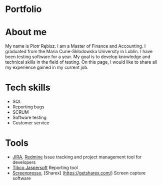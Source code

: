 # Portfolio
# About me
My name is Piotr Rębisz. I am a Master of Finance and Accounting. I graduated from the Maria Curie-Skłodowska University in Lublin. I have been testing software for a year. My goal is to develop knowledge and technical skills in the field of testing. On this page, I would like to share all my experience gained in my current job.
# Tech skills
* SQL
* Reporting bugs
* SCRUM
* Software testing
* Customer service
# Tools
* [JIRA](https://www.atlassian.com/pl/software/jira), [Redmine](https://www.redmine.org/) Issue tracking and project management tool for developers
* [Tibco Jaspersoft](https://www.jaspersoft.com/) Reporting tool
* [Screenpresso](https://www.screenpresso.com/), [Sharex] (https://getsharex.com/) Screen capture software
